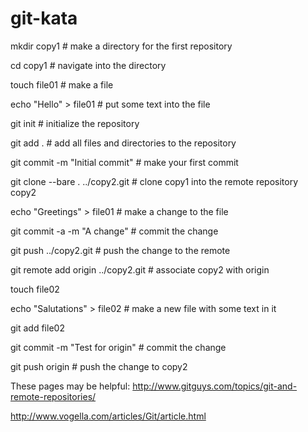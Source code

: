git-kata
========

mkdir copy1 # make a directory for the first repository

cd copy1 # navigate into the directory

touch file01 # make a file

echo "Hello" > file01 # put some text into the file

git init # initialize the repository

git add . # add all files and directories to the repository

git commit -m "Initial commit" # make your first commit

git clone --bare . ../copy2.git # clone copy1 into the remote repository copy2

echo "Greetings" > file01 # make a change to the file

git commit -a -m "A change" # commit the change

git push ../copy2.git # push the change to the remote

git remote add origin ../copy2.git # associate copy2 with origin

touch file02

echo "Salutations" > file02 # make a new file with some text in it

git add file02

git commit -m "Test for origin" # commit the change

git push origin # push the change to copy2

These pages may be helpful:  http://www.gitguys.com/topics/git-and-remote-repositories/

http://www.vogella.com/articles/Git/article.html